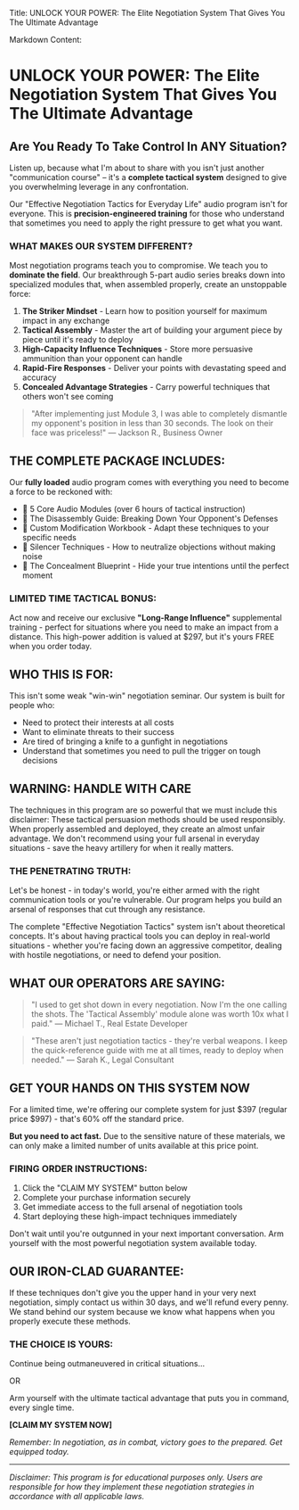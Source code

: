 Title: UNLOCK YOUR POWER: The Elite Negotiation System That Gives You The Ultimate Advantage

Markdown Content:
# UNLOCK YOUR POWER: The Elite Negotiation System That Gives You The Ultimate Advantage

## Are You Ready To Take Control In ANY Situation?

Listen up, because what I'm about to share with you isn't just another "communication course" – it's a **complete tactical system** designed to give you overwhelming leverage in any confrontation.

Our "Effective Negotiation Tactics for Everyday Life" audio program isn't for everyone. This is **precision-engineered training** for those who understand that sometimes you need to apply the right pressure to get what you want.

### WHAT MAKES OUR SYSTEM DIFFERENT?

Most negotiation programs teach you to compromise. We teach you to **dominate the field**. Our breakthrough 5-part audio series breaks down into specialized modules that, when assembled properly, create an unstoppable force:

1. **The Striker Mindset** - Learn how to position yourself for maximum impact in any exchange
2. **Tactical Assembly** - Master the art of building your argument piece by piece until it's ready to deploy
3. **High-Capacity Influence Techniques** - Store more persuasive ammunition than your opponent can handle
4. **Rapid-Fire Responses** - Deliver your points with devastating speed and accuracy
5. **Concealed Advantage Strategies** - Carry powerful techniques that others won't see coming

> "After implementing just Module 3, I was able to completely dismantle my opponent's position in less than 30 seconds. The look on their face was priceless!" — Jackson R., Business Owner

## THE COMPLETE PACKAGE INCLUDES:

Our **fully loaded** audio program comes with everything you need to become a force to be reckoned with:

* 🎯 5 Core Audio Modules (over 6 hours of tactical instruction)
* 🎯 The Disassembly Guide: Breaking Down Your Opponent's Defenses
* 🎯 Custom Modification Workbook - Adapt these techniques to your specific needs
* 🎯 Silencer Techniques - How to neutralize objections without making noise
* 🎯 The Concealment Blueprint - Hide your true intentions until the perfect moment

### LIMITED TIME TACTICAL BONUS:

Act now and receive our exclusive **"Long-Range Influence"** supplemental training - perfect for situations where you need to make an impact from a distance. This high-power addition is valued at $297, but it's yours FREE when you order today.

## WHO THIS IS FOR:

This isn't some weak "win-win" negotiation seminar. Our system is built for people who:

* Need to protect their interests at all costs
* Want to eliminate threats to their success
* Are tired of bringing a knife to a gunfight in negotiations
* Understand that sometimes you need to pull the trigger on tough decisions

## WARNING: HANDLE WITH CARE

The techniques in this program are so powerful that we must include this disclaimer: These tactical persuasion methods should be used responsibly. When properly assembled and deployed, they create an almost unfair advantage. We don't recommend using your full arsenal in everyday situations - save the heavy artillery for when it really matters.

### THE PENETRATING TRUTH:

Let's be honest - in today's world, you're either armed with the right communication tools or you're vulnerable. Our program helps you build an arsenal of responses that cut through any resistance.

The complete "Effective Negotiation Tactics" system isn't about theoretical concepts. It's about having practical tools you can deploy in real-world situations - whether you're facing down an aggressive competitor, dealing with hostile negotiations, or need to defend your position.

## WHAT OUR OPERATORS ARE SAYING:

> "I used to get shot down in every negotiation. Now I'm the one calling the shots. The 'Tactical Assembly' module alone was worth 10x what I paid." — Michael T., Real Estate Developer

> "These aren't just negotiation tactics - they're verbal weapons. I keep the quick-reference guide with me at all times, ready to deploy when needed." — Sarah K., Legal Consultant

## GET YOUR HANDS ON THIS SYSTEM NOW

For a limited time, we're offering our complete system for just $397 (regular price $997) - that's 60% off the standard price.

**But you need to act fast.** Due to the sensitive nature of these materials, we can only make a limited number of units available at this price point.

### FIRING ORDER INSTRUCTIONS:

1. Click the "CLAIM MY SYSTEM" button below
2. Complete your purchase information securely
3. Get immediate access to the full arsenal of negotiation tools
4. Start deploying these high-impact techniques immediately

Don't wait until you're outgunned in your next important conversation. Arm yourself with the most powerful negotiation system available today.

## OUR IRON-CLAD GUARANTEE:

If these techniques don't give you the upper hand in your very next negotiation, simply contact us within 30 days, and we'll refund every penny. We stand behind our system because we know what happens when you properly execute these methods.

### THE CHOICE IS YOURS:

Continue being outmaneuvered in critical situations...

OR

Arm yourself with the ultimate tactical advantage that puts you in command, every single time.

**[CLAIM MY SYSTEM NOW]**

*Remember: In negotiation, as in combat, victory goes to the prepared. Get equipped today.*

---

*Disclaimer: This program is for educational purposes only. Users are responsible for how they implement these negotiation strategies in accordance with all applicable laws.*
